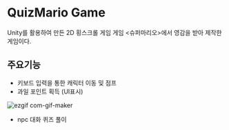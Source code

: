 # QuizMario Game
Unity를 활용하여 만든 2D 횡스크롤 게임
게임 <슈퍼마리오>에서 영감을 받아 제작한 게임이다.

## 주요기능
* 키보드 입력을 통한 캐릭터 이동 및 점프
* 과일 포인트 획득 (UI표시)

![ezgif com-gif-maker](https://user-images.githubusercontent.com/62532316/110417332-bc936680-80d8-11eb-92b1-0d3cdcc878e9.gif)

* npc 대화 퀴즈 풀이
